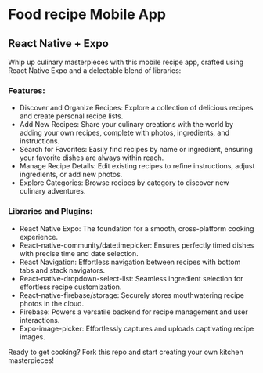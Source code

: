 # Food recipe Mobile App
## React Native + Expo

Whip up culinary masterpieces with this mobile recipe app, crafted using React Native Expo and a delectable blend of libraries:

### Features:

- Discover and Organize Recipes: Explore a collection of delicious recipes and create personal recipe lists.
- Add New Recipes: Share your culinary creations with the world by adding your own recipes, complete with photos, ingredients, and instructions.
- Search for Favorites: Easily find recipes by name or ingredient, ensuring your favorite dishes are always within reach.
- Manage Recipe Details: Edit existing recipes to refine instructions, adjust ingredients, or add new photos.
- Explore Categories: Browse recipes by category to discover new culinary adventures.
  
### Libraries and Plugins:

- React Native Expo: The foundation for a smooth, cross-platform cooking experience.
- React-native-community/datetimepicker: Ensures perfectly timed dishes with precise time and date selection.
- React Navigation: Effortless navigation between recipes with bottom tabs and stack navigators.
- React-native-dropdown-select-list: Seamless ingredient selection for effortless recipe customization.
- React-native-firebase/storage: Securely stores mouthwatering recipe photos in the cloud.
- Firebase: Powers a versatile backend for recipe management and user interactions.
- Expo-image-picker: Effortlessly captures and uploads captivating recipe images.
  
Ready to get cooking? Fork this repo and start creating your own kitchen masterpieces!
